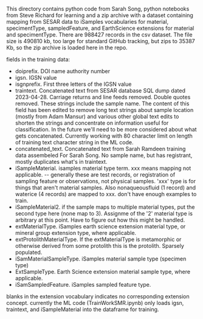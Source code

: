 This directory contains python code from Sarah Song, python notebooks from Steve Richard for learning and a zip archive with a dataset containing mapping from SESAR data to iSamples vocabularies for material, specimentType, sampledFeature, and EarthScience extensions for material and specimentType.  There are 988427 records in the csv dataset. The file size is 490810 kb, too large for standard GitHub tracking, but zips to 35387 Kb, so the zip archive is loaded here in the repo.

fields in the training data:

- doiprefix.   DOI name authority number
- igsn.  IGSN value 
- isgnprefix.  First three letters of the IGSN value
- traintext.  Concatenated text from SESAR database SQL dump dated 2023-04-28.  Carriage returns and line feeds removed. Double quotes removed. These strings include the sample name. The content of this field has been edited to remove long text strings about sample location (mostly from Adam Mansur) and various other global text edits to shorten the strings and concentrate on information useful for classification.  In the future we'll need to be more considered about what gets concatenated. Currently working with 80 character limit on length of training text character string in the ML code. 
- concatenated_text.    Concatenated text from Sarah Ramdeen training data assembeled For Sarah Song. No sample name, but has registrant, mostly duplicates what's in traintext.
- iSampleMaterial.  isamples material type term. xxx means mapping not applicable. -- generally these are test records, or registration of sampling feature or observations, not physical samples.  'xxx' type is for things that aren't material samples. Also nonaqueousfluid (1 record) and waterice (4 records) are mapped to xxx. don't have enough examples to train.
- iSampleMaterial2.  if the sample maps to multiple material types, put the second type here (none map to 3). Assignme of the '2' material type is arbitrary at this point. Have to figure out how this might be handled.
- extMaterialType. iSamples earth science extension material type, or mineral group extension type, where applicable. 
- extProtolithMaterialType.  If the extMaterialType is metamorphic or otherwise derived from some protolith this is the protolith. Sparsely populated. 
- iSamMaterialSampleType.  iSamples material sample type (specimen type)
- ExtSampleType. Earth Science extension material sample type, where applicable.
- iSamSampledFeature.  iSamples sampled feature type.

blanks in the extension vocabulary indicates no corresponding extension concept. 
currently the ML code (TrainWorkSMR.ipynb) only loads igsn, traintext, and iSampleMaterial into the dataframe for training.
